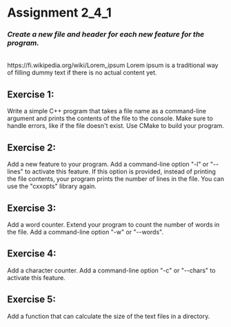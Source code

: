 # Assignment 2_4_1

### ***Create a new file and header for each new feature for the program.***
<br>
https://fi.wikipedia.org/wiki/Lorem_ipsum
Lorem ipsum is a traditional way of filling dummy text if there is no actual content yet.

## Exercise 1:

Write a simple C++ program that takes a file name as a command-line argument and prints the contents of the file to the console. Make sure to handle errors, like if the file doesn't exist. Use CMake to build your program.

## Exercise 2:

Add a new feature to your program. Add a command-line option "-l" or "--lines" to activate this feature. If this option is provided, instead of printing the file contents, your program prints the number of lines in the file. You can use the "cxxopts" library again.

## Exercise 3:

Add a word counter. Extend your program to count the number of words in the file. Add a command-line option "-w" or "--words".

## Exercise 4:

Add a character counter. Add a command-line option "-c" or "--chars" to activate this feature.

## Exercise 5:

Add a function that can calculate the size of the text files in a directory.
